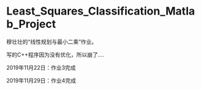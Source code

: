 # Least_Squares_Classification_Matlab_Project
 穆壮壮的“线性规划与最小二乘”作业。

写的C++程序因为没有优化，所以崩了....

2019年11月22日：作业3完成

2019年11月29日：作业4完成
